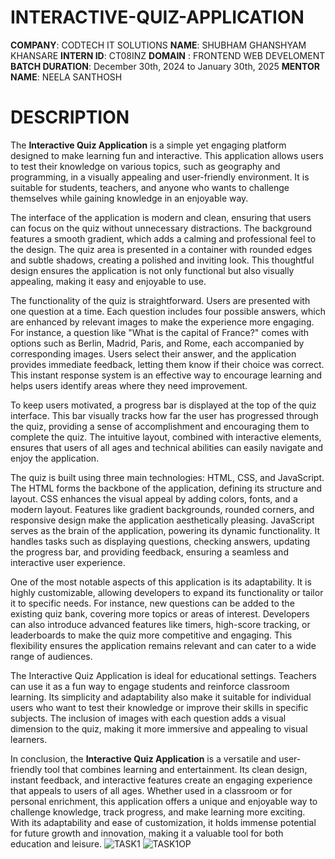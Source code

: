 # INTERACTIVE-QUIZ-APPLICATION

**COMPANY**: CODTECH IT SOLUTIONS
**NAME**: SHUBHAM GHANSHYAM KHANSARE
**INTERN ID**: CT08INZ
**DOMAIN** : FRONTEND WEB DEVELOMENT
**BATCH DURATION**: December 30th, 2024 to January 30th, 2025
**MENTOR NAME**: NEELA SANTHOSH
# DESCRIPTION
The **Interactive Quiz Application** is a simple yet engaging platform designed to make learning fun and interactive. This application allows users to test their knowledge on various topics, such as geography and programming, in a visually appealing and user-friendly environment. It is suitable for students, teachers, and anyone who wants to challenge themselves while gaining knowledge in an enjoyable way.

The interface of the application is modern and clean, ensuring that users can focus on the quiz without unnecessary distractions. The background features a smooth gradient, which adds a calming and professional feel to the design. The quiz area is presented in a container with rounded edges and subtle shadows, creating a polished and inviting look. This thoughtful design ensures the application is not only functional but also visually appealing, making it easy and enjoyable to use.

The functionality of the quiz is straightforward. Users are presented with one question at a time. Each question includes four possible answers, which are enhanced by relevant images to make the experience more engaging. For instance, a question like "What is the capital of France?" comes with options such as Berlin, Madrid, Paris, and Rome, each accompanied by corresponding images. Users select their answer, and the application provides immediate feedback, letting them know if their choice was correct. This instant response system is an effective way to encourage learning and helps users identify areas where they need improvement.

To keep users motivated, a progress bar is displayed at the top of the quiz interface. This bar visually tracks how far the user has progressed through the quiz, providing a sense of accomplishment and encouraging them to complete the quiz. The intuitive layout, combined with interactive elements, ensures that users of all ages and technical abilities can easily navigate and enjoy the application.

The quiz is built using three main technologies: HTML, CSS, and JavaScript. The HTML forms the backbone of the application, defining its structure and layout. CSS enhances the visual appeal by adding colors, fonts, and a modern layout. Features like gradient backgrounds, rounded corners, and responsive design make the application aesthetically pleasing. JavaScript serves as the brain of the application, powering its dynamic functionality. It handles tasks such as displaying questions, checking answers, updating the progress bar, and providing feedback, ensuring a seamless and interactive user experience.

One of the most notable aspects of this application is its adaptability. It is highly customizable, allowing developers to expand its functionality or tailor it to specific needs. For instance, new questions can be added to the existing quiz bank, covering more topics or areas of interest. Developers can also introduce advanced features like timers, high-score tracking, or leaderboards to make the quiz more competitive and engaging. This flexibility ensures the application remains relevant and can cater to a wide range of audiences.

The Interactive Quiz Application is ideal for educational settings. Teachers can use it as a fun way to engage students and reinforce classroom learning. Its simplicity and adaptability also make it suitable for individual users who want to test their knowledge or improve their skills in specific subjects. The inclusion of images with each question adds a visual dimension to the quiz, making it more immersive and appealing to visual learners.

In conclusion, the **Interactive Quiz Application** is a versatile and user-friendly tool that combines learning and entertainment. Its clean design, instant feedback, and interactive features create an engaging experience that appeals to users of all ages. Whether used in a classroom or for personal enrichment, this application offers a unique and enjoyable way to challenge knowledge, track progress, and make learning more exciting. With its adaptability and ease of customization, it holds immense potential for future growth and innovation, making it a valuable tool for both education and leisure.
![TASK1](https://github.com/user-attachments/assets/340721fc-db88-45e1-a936-cd05f3335e94)
![TASK1OP](https://github.com/user-attachments/assets/101c1d66-ec87-4642-83fd-068ae41e9cb5)
